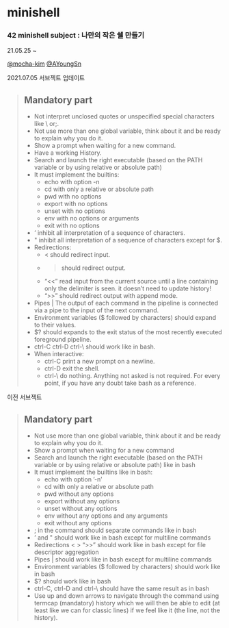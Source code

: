# minishell

### 42 minishell subject : 나만의 작은 쉘 만들기

21.05.25 ~ 

[@mocha-kim](https://github.com/mocha-kim) [@AYoungSn](https://github.com/AYoungSn)

2021.07.05 서브젝트 업데이트
> ## Mandatory part 
> 
> - Not interpret unclosed quotes or unspecified special characters like \ or;.
> - Not use more than one global variable, think about it and be ready to explain why you do it.
> - Show a prompt when waiting for a new command.
> - Have a working History.
> - Search and launch the right executable (based on the PATH variable or by using relative or absolute path)
> - It must implement the builtins:
>   - echo with option -n
>   - cd with only a relative or absolute path
>   - pwd with no options
>   - export with no options
>   - unset with no options
>   - env with no options or arguments
>   - exit with no options
> - ’ inhibit all interpretation of a sequence of characters.
> - " inhibit all interpretation of a sequence of characters except for $.
> - Redirections:
>   - < should redirect input.
>   - > should redirect output.
>   - “<<” read input from the current source until a line containing only the delimiter is seen. it doesn’t need to update history!
>   - “>>” should redirect output with append mode.
> - Pipes | The output of each command in the pipeline is connected via a pipe to the input of the next command.
> - Environment variables ($ followed by characters) should expand to their values.
> - $? should expands to the exit status of the most recently executed foreground pipeline.
> - ctrl-C ctrl-D ctrl-\ should work like in bash.
> - When interactive:
>   - ctrl-C print a new prompt on a newline.
>   - ctrl-D exit the shell.
>   - ctrl-\ do nothing.
> Anything not asked is not required.
> For every point, if you have any doubt take bash as a reference.


이전 서브젝트
> ## Mandatory part 
>
> - Not use more than one global variable, think about it and be ready to explain why you do it.
> - Show a prompt when waiting for a new command
> - Search and launch the right executable (based on the PATH variable or by using relative or absolute path) like in bash
> - It must implement the builtins like in bash:
>   - echo with option ’-n’
>   - cd with only a relative or absolute path
>   - pwd without any options
>   - export without any options
>   - unset without any options
>   - env without any options and any arguments
>   - exit without any options
> - ; in the command should separate commands like in bash
> - ’ and " should work like in bash except for multiline commands
> - Redirections < > “>>” should work like in bash except for file descriptor aggregation
> - Pipes | should work like in bash except for multiline commands
> - Environment variables ($ followed by characters) should work like in bash
> - $? should work like in bash
> - ctrl-C, ctrl-D and ctrl-\ should have the same result as in bash
> - Use up and down arrows to navigate through the command using termcap (mandatory) history which we will then be able to edit (at least like we can for classic lines) if we feel like it (the line, not the history).
